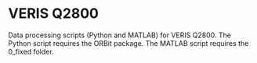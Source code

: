 # VERIS Q2800
Data processing scripts (Python and MATLAB) for VERIS Q2800.
The Python script requires the ORBit package.
The MATLAB script requires the 0_fixed folder.
